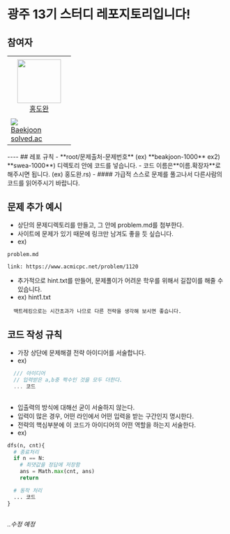 # 광주 13기 스터디 레포지토리입니다!

## 참여자
<table>
    <tr height="140px">
        <td align="center" width="130px">
            <a href="https://github.com/Brylimo"><img height="100px" width="100px" src="https://avatars.githubusercontent.com/u/43398206?v=4"/></a>
            <br />
            <a href="https://github.com/dolto">홍도완</a>
        </td>
    </tr>
    <tr height="50px">
      <td>
        <img src="https://mazassumnida.wtf/api/mini/generate_badge?boj=dolto" />
            <br />
            <a href="https://www.acmicpc.net/user/dolto">Baekjoon</a>
            <br />
            <a href="https://solved.ac/profile/dolto">solved.ac</a>
      </td>
    </tr>
</table>
----
## 레포 규칙
- **root/문제출처-문제번호** (ex) **beakjoon-1000** ex2) **swea-1000**) 디렉토리 안에 코드를 넣습니다.
- 코드 이름은**이름.확장자**로 해주시면 됩니다.  (ex) 홍도완.rs)
- #### 가급적 스스로 문제를 풀고나서 다른사람의 코드를 읽어주시기 바랍니다.

## 문제 추가 예시
- 상단의 문제디렉토리를 만들고, 그 안에 problem.md를 첨부한다.
- 사이트에 문제가 있기 때문에 링크만 남겨도 좋을 듯 싶습니다.
- ex)
```text
problem.md

link: https://www.acmicpc.net/problem/1120

```
- 추가적으로 hint<n>.txt를 만들어, 문제풀이가 어려운 학우를 위해서 길잡이를 해줄 수 있습니다.
- ex) hint1.txt
```text
  백트레킹으로는 시간초과가 나므로 다른 전략을 생각해 보시면 좋습니다.
```


## 코드 작성 규칙
- 가장 상단에 문제해결 전략 아이디어를 서술합니다.
- ex)
```js
  /// 아이디어
  // 입력받은 a,b중 짝수인 것을 모두 더한다.
  ... 코드
  
```
- 입출력의 방식에 대해선 굳이 서술하지 않는다.
- 입력이 많은 경우, 어떤 라인에서 어떤 입력을 받는 구간인지 명시한다.
- 전략의 핵심부분에 이 코드가 아이디어의 어떤 역할을 하는지 서술한다.
- ex)
```python
dfs(n, cnt){
  # 종료처리
  if n == N:
    # 최댓값을 정답에 저장함
    ans = Math.max(cnt, ans)
    return

  # 동작 처리
  ... 코드
}
  
```

_..수정 예정_
